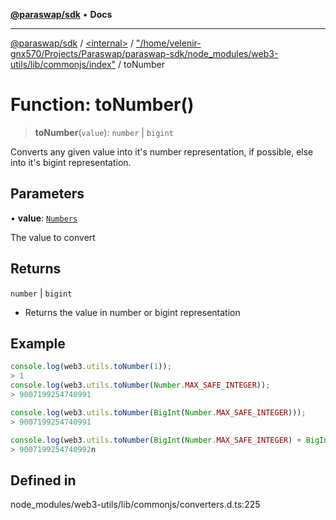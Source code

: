 [**@paraswap/sdk**](../../../../README.md) • **Docs**

***

[@paraswap/sdk](../../../../globals.md) / [\<internal\>](../../../README.md) / ["/home/velenir-gnx570/Projects/Paraswap/paraswap-sdk/node\_modules/web3-utils/lib/commonjs/index"](../README.md) / toNumber

# Function: toNumber()

> **toNumber**(`value`): `number` \| `bigint`

Converts any given value into it's number representation, if possible, else into it's bigint representation.

## Parameters

• **value**: [`Numbers`](../../../type-aliases/Numbers.md)

The value to convert

## Returns

`number` \| `bigint`

- Returns the value in number or bigint representation

## Example

```ts
console.log(web3.utils.toNumber(1));
> 1
console.log(web3.utils.toNumber(Number.MAX_SAFE_INTEGER));
> 9007199254740991

console.log(web3.utils.toNumber(BigInt(Number.MAX_SAFE_INTEGER)));
> 9007199254740991

console.log(web3.utils.toNumber(BigInt(Number.MAX_SAFE_INTEGER) + BigInt(1)));
> 9007199254740992n

```

## Defined in

node\_modules/web3-utils/lib/commonjs/converters.d.ts:225
